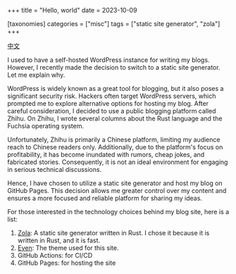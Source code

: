 +++
title = "Hello, world"
date = 2023-10-09

[taxonomies]
categories = ["misc"]
tags = ["static site generator", "zola"]
+++

[中文](/zh/hello-world)

I used to have a self-hosted WordPress instance for writing my blogs. However, I recently made the decision to switch to a static site generator. Let me explain why.

<!-- more -->

WordPress is widely known as a great tool for blogging, but it also poses a significant security risk. Hackers often target WordPress servers, which prompted me to explore alternative options for hosting my blog. After careful consideration, I decided to use a public blogging platform called Zhihu. On Zhihu, I wrote several columns about the Rust language and the Fuchsia operating system.

Unfortunately, Zhihu is primarily a Chinese platform, limiting my audience reach to Chinese readers only. Additionally, due to the platform's focus on profitability, it has become inundated with rumors, cheap jokes, and fabricated stories. Consequently, it is not an ideal environment for engaging in serious technical discussions.

Hence, I have chosen to utilize a static site generator and host my blog on GitHub Pages. This decision allows me greater control over my content and ensures a more focused and reliable platform for sharing my ideas.

For those interested in the technology choices behind my blog site, here is a list:

1. [Zola](https://www.getzola.org/): A static site generator written in Rust. I chose it because it is written in Rust, and it is fast.
2. [Even](https://github.com/getzola/even.git): The theme used for this site.
3. GitHub Actions: for CI/CD
4. GitHub Pages: for hosting the site
